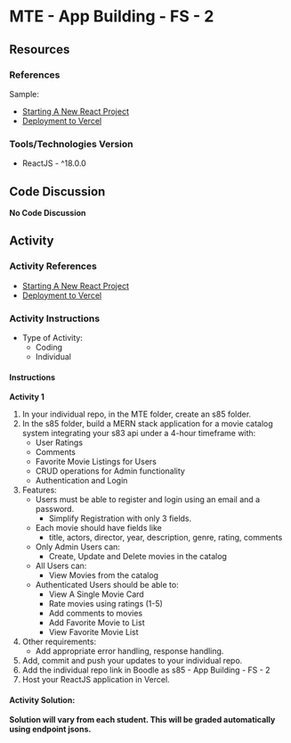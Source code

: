 # MTE - App Building - FS - 2

## Resources

### References

Sample:
- [Starting A New React Project](https://react.dev/learn/start-a-new-react-project)
- [Deployment to Vercel](https://vercel.com/docs/deployments/overview)
    
### Tools/Technologies Version

- ReactJS - ^18.0.0

## Code Discussion
**No Code Discussion**

## Activity

### Activity References

- [Starting A New React Project](https://react.dev/learn/start-a-new-react-project)
- [Deployment to Vercel](https://vercel.com/docs/deployments/overview)

### Activity Instructions

- Type of Activity:
    - Coding
    - Individual

#### Instructions

**Activity 1**
1. In your individual repo, in the MTE folder, create an s85 folder.
2. In the s85 folder, build a MERN stack application for a movie catalog system integrating your s83 api under a 4-hour timeframe with: 
    - User Ratings
    - Comments
    - Favorite Movie Listings for Users
    - CRUD operations for Admin functionality 
    - Authentication and Login
3. Features:
    - Users must be able to register and login using an email and a password.
        - Simplify Registration with only 3 fields.
    - Each movie should have fields like 
        - title, actors, director, year, description, genre, rating, comments
    - Only Admin Users can:
        - Create, Update and Delete movies in the catalog
    - All Users can:
        - View Movies from the catalog
    - Authenticated Users should be able to:
        - View A Single Movie Card
        - Rate movies using ratings (1-5)
        - Add comments to movies
        - Add Favorite Movie to List
        - View Favorite Movie List
4. Other requirements:
    - Add appropriate error handling, response handling.
5. Add, commit and push your updates to your individual repo.
6. Add the individual repo link in Boodle as s85 - App Building - FS - 2
7. Host your ReactJS application in Vercel.



#### Activity Solution:

**Solution will vary from each student. This will be graded automatically using endpoint jsons.**
